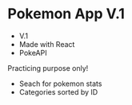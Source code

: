 # Pokemon App V.1
- V.1
- Made with React
- PokeAPI

Practicing purpose only!

- Seach for pokemon stats
- Categories sorted by ID